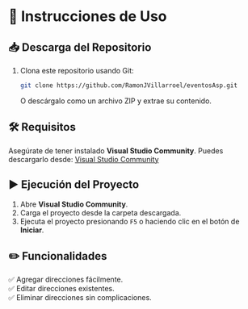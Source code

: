 # 🚀 Instrucciones de Uso

## 📥 Descarga del Repositorio
1. Clona este repositorio usando Git:
   ```sh
   git clone https://github.com/RamonJVillarroel/eventosAsp.git
   ```
   O descárgalo como un archivo ZIP y extrae su contenido.

## 🛠️ Requisitos
Asegúrate de tener instalado **Visual Studio Community**. Puedes descargarlo desde:
[Visual Studio Community](https://visualstudio.microsoft.com/es/)

## ▶️ Ejecución del Proyecto
1. Abre **Visual Studio Community**.
2. Carga el proyecto desde la carpeta descargada.
3. Ejecuta el proyecto presionando `F5` o haciendo clic en el botón de **Iniciar**.

## ✏️ Funcionalidades
✅ Agregar direcciones fácilmente.  
✅ Editar direcciones existentes.  
✅ Eliminar direcciones sin complicaciones.  

